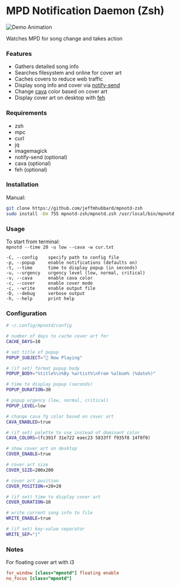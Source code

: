 # MPD Notification Daemon (Zsh)  
  
![Demo Animation](../assets/demo.gif?raw=true)

Watches MPD for song change and takes action
  
### Features
- Gathers detailed song info
- Searches filesystem and online for cover art
- Caches covers to reduce web traffic
- Display song info and cover via [notify-send](https://gitlab.gnome.org/GNOME/libnotify)
- Change [cava](https://github.com/karlstav/cava) color based on cover art
- Display cover art on desktop with [feh](https://feh.finalrewind.org/)
  
### Requirements  
- zsh
- mpc
- curl
- jq
- imagemagick
- notify-send (optional)
- cava (optional)
- feh (optional)

### Installation  
Manual:  
```sh
git clone https://github.com/jeffmhubbard/mpnotd-zsh
sudo install -Dm 755 mpnotd-zsh/mpnotd.zsh /usr/local/bin/mpnotd
```
  
### Usage  
To start from terminal:  
  `mpnotd --time 20 -u low --cava -w cur.txt`  
  
```
-C, --config    specify path to config file
-p, --popup     enable notifications (defaults on)
-t, --time      time to display popup (in seconds)
-u, --urgency   urgency level (low, normal, critical)
-v, --cava      enable cava color
-c, --cover     enable cover mode
-c, --write     enable output file
-D, --debug     verbose output
-h, --help      print help
```
  
### Configuration  
```sh
# ~/.config/mpnotd/config

# number of days to cache cover art for
CACHE_DAYS=10

# set title of popup
POPUP_SUBJECT=" Now Playing"

# (if set) format popup body
POPUP_BODY="%title%\n%By %artist%\nFrom %album% (%date%)"

# time to display popup (seconds)
POPUP_DURATION=30

# popup urgency (low, normal, critical)
POPUP_LEVEL=low

# change cava fg color based on cover art
CAVA_ENABLED=true

# (if set) palette to use instead of dominant color
CAVA_COLORS=(fc391f 31e722 eaec23 5833ff f935f8 14f0f0)

# show cover art on desktop
COVER_ENABLE=true

# cover art size
COVER_SIZE=200x200

# cover art position
COVER_POSITION=+20+20

# (if set) time to display cover art
COVER_DURATION=10

# write current song info to file
WRITE_ENABLE=true

# (if set) key-value separator
WRITE_SEP="|"

```

### Notes
For floating cover art with i3
```ini
for_window [class="mpnotd"] floating enable
no_focus [class="mpnotd"]
```
